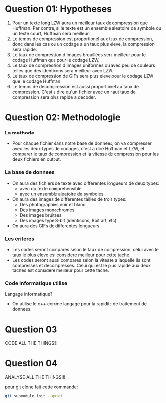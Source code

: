 # Question 01: Hypotheses
1. Pour un texte long LZW aura un meilleur taux de compression que Huffman. Par contre, si le texte est un ensemble aleatoire de symbole ou un texte court, Huffman sera meilleur.
2. Le temps de compression est proportionel aux taux de compression, donc dans les cas ou un codage a un taux plus eleve, la compression sera rapide.
3. Le taux de compression d'images brouillées sera meilleur pour le codage Huffman que pour le codage LZW.
4. Le taux de compression d'images uniformes ou avec peu de couleurs telles que des identicons sera meilleur avec LZW.
5. Le taux de compression de GIFs sera plus eleve pour le codage LZW que le codage Huffman.
6. Le temps de decompression est aussi proportionel au taux de compression. C'est a dire qu'un fichier avec un haut taux de compression sera plus rapide a decoder.

# Question 02: Methodologie
### La methode
* Pour chaque fichier dans notre base de donnees, on va compresser avec les deux types de codages, c'est a dire Huffman et LZW, et comparer le taux de compression et la vitesse de compression pour les deux fichiers en output.
### La base de donnees
* On aura des fichiers de texte avec differentes longueurs de deux types:
	* avec du texte comprehensible
	* avec un ensemble aleatoire de symboles
* On aura des images de differentes tailles de trois types:
	* Des photographies noir et blanc
	* Des images monochromes
	* Des images bruitees
	* Des images type 8-bit (identicons, 8bit art, etc)
* On aura des GIFs de differentes longueurs.

### Les criteres
* Les codes seront compares selon le taux de compression, celui avec le taux le plus eleve est considere meilleur pour cette tache.
* Les codes seront aussi compares selon la vitesse a laquelle ils sont compresses et decompresses. Celui qui est le plus rapide aux deux taches est considere meilleur pour cette tache.

### Code informatique utilise
Langage informatique?
* On utilise le c++ comme langage pour la rapidite de traitement de donnees.

# Question 03
CODE ALL THE THINGS!!!

# Question 04
ANALYSE ALL THE THINGS!!!


pour git clone fait cette commande:
``` bash
git submodule init --quiet
```
